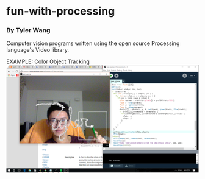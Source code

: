 # fun-with-processing
### By Tyler Wang

Computer vision programs written using the open source Processing language's Video library.

EXAMPLE: Color Object Tracking
![png](projects/pen_game/signature.png)
